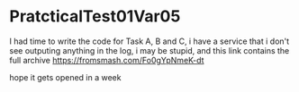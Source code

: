 # PratcticalTest01Var05

I had time to write the code for Task A, B and C, i have a service that i don't see outputing anything in the log, i may be stupid, and this link contains the full archive
https://fromsmash.com/Fo0gYpNmeK-dt

hope it gets opened in a week
